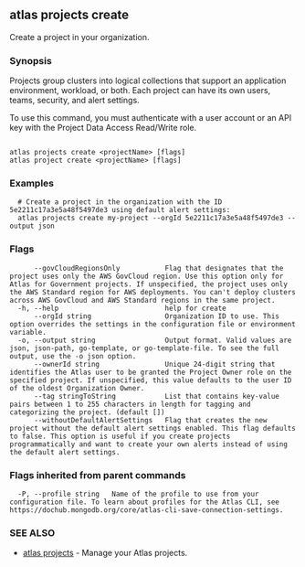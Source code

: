 ## atlas projects create

Create a project in your organization.


### Synopsis

Projects group clusters into logical collections that support an application environment, workload, or both. Each project can have its own users, teams, security, and alert settings.

To use this command, you must authenticate with a user account or an API key with the Project Data Access Read/Write role.



```

atlas projects create <projectName> [flags]
atlas project create <projectName> [flags]
```

### Examples

```
  # Create a project in the organization with the ID 5e2211c17a3e5a48f5497de3 using default alert settings:
  atlas projects create my-project --orgId 5e2211c17a3e5a48f5497de3 --output json
```


### Flags

```
      --govCloudRegionsOnly           Flag that designates that the project uses only the AWS GovCloud region. Use this option only for Atlas for Government projects. If unspecified, the project uses only the AWS Standard region for AWS deployments. You can't deploy clusters across AWS GovCloud and AWS Standard regions in the same project.
  -h, --help                          help for create
      --orgId string                  Organization ID to use. This option overrides the settings in the configuration file or environment variable.
  -o, --output string                 Output format. Valid values are json, json-path, go-template, or go-template-file. To see the full output, use the -o json option.
      --ownerId string                Unique 24-digit string that identifies the Atlas user to be granted the Project Owner role on the specified project. If unspecified, this value defaults to the user ID of the oldest Organization Owner.
      --tag stringToString            List that contains key-value pairs between 1 to 255 characters in length for tagging and categorizing the project. (default [])
      --withoutDefaultAlertSettings   Flag that creates the new project without the default alert settings enabled. This flag defaults to false. This option is useful if you create projects programmatically and want to create your own alerts instead of using the default alert settings.

```


### Flags inherited from parent commands

```
  -P, --profile string   Name of the profile to use from your configuration file. To learn about profiles for the Atlas CLI, see https://dochub.mongodb.org/core/atlas-cli-save-connection-settings.

```

### SEE ALSO


* [atlas projects](atlas_projects.md)	- Manage your Atlas projects.



